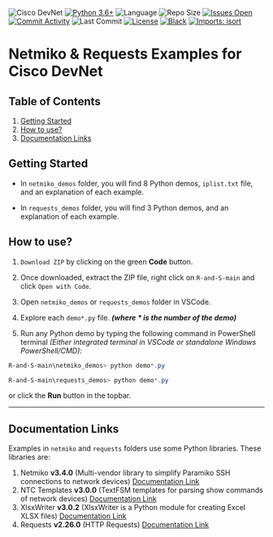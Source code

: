 ![Cisco DevNet](https://img.shields.io/static/v1?logo=Cisco&label=Cisco&message=DevNet&color=00BCEB&style=flat-square)
[![Python 3.6+](https://img.shields.io/badge/Python%203.6+-blue.svg?logo=python&logoColor=yellow&color=black&style=flat-square)](https://www.python.org/downloads)
![Language](https://img.shields.io/github/languages/top/Tes3awy/R-and-S?label=Python&style=flat-square)
![Repo Size](https://img.shields.io/github/repo-size/Tes3awy/R-and-S?label=Repo%20size&style=flat-square)
[![Issues Open](https://img.shields.io/github/issues/Tes3awy/R-and-S?label=Issues&style=flat-square)](https://github.com/Tes3awy/R-and-S/issues)
[![Commit Activity](https://img.shields.io/github/commit-activity/m/Tes3awy/R-and-S?color=orange&label=Commit%20activity&style=flat-square)](https://github.com/Tes3awy/R-and-S)
![Last Commit](https://img.shields.io/github/last-commit/Tes3awy/R-and-S?label=Last%20commit&style=flat-square)
[![License](https://img.shields.io/github/license/Tes3awy/R-and-S?label=License&style=flat-square&color=purple)](https://github.com/Tes3awy/R-and-S/blob/main/LICENSE)
[![Black](https://img.shields.io/badge/code%20style-black-000000.svg?style=flat-square)](https://github.com/psf/black)
[![Imports: isort](https://img.shields.io/badge/%20imports-isort-%231674b1?style=flat-square&labelColor=ef8336)](https://pycqa.github.io/isort/)

# Netmiko & Requests Examples for Cisco DevNet

## Table of Contents

1. [Getting Started](#getting-started)
2. [How to use?](#how-to-use)
3. [Documentation Links](#documentation-links)

## Getting Started

- In `netmiko_demos` folder, you will find 8 Python demos, `iplist.txt` file, and an explanation of each example.

- In `requests_demos` folder, you will find 3 Python demos, and an explanation of each example.

## How to use?

1. `Download ZIP` by clicking on the green **Code** button.

2. Once downloaded, extract the ZIP file, right click on `R-and-S-main` and click `Open with Code`.

3. Open `netmiko_demos` or `requests_demos` folder in VSCode.

4. Explore each `demo*.py` file. _**(where **\*** is the number of the demo)**_

6. Run any Python demo by typing the following command in PowerShell terminal _(Either integrated terminal in VSCode or standalone Windows PowerShell/CMD)_:

```powershell
R-and-S-main\netmiko_demos> python demo*.py
```

```powershell
R-and-S-main\requests_demos> python demo*.py
```

or click the **Run** button in the topbar.

---

## Documentation Links

Examples in `netmiko` and `requests` folders use some Python libraries. These libraries are:

1. Netmiko **v3.4.0** (Multi-vendor library to simplify Paramiko SSH connections to network devices) [Documentation Link](https://github.com/ktbyers/netmiko/blob/develop/README.md)
2. NTC Templates **v3.0.0** (TextFSM templates for parsing show commands of network devices) [Documentation Link](https://github.com/networktocode/ntc-templates)
3. XlsxWriter **v3.0.2** (XlsxWriter is a Python module for creating Excel XLSX files) [Documentation Link](https://xlsxwriter.readthedocs.io/)
4. Requests **v2.26.0** (HTTP Requests) [Documentation Link](https://docs.python-requests.org/en/master/)
